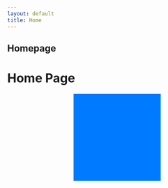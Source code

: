 ```yaml
---
layout: default
title: Home
---
```


## Homepage

<h1>Home Page</h1>
<div style="width: 200px; height: 200px; margin: 0 auto; background-color: #007bff;"></div>
